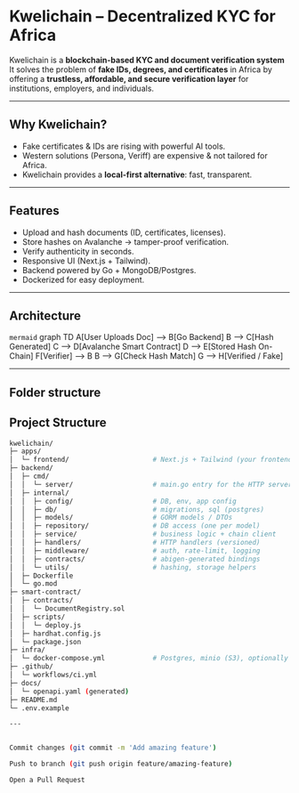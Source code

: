 #  Kwelichain – Decentralized KYC for Africa

Kwelichain is a **blockchain-based KYC and document verification system**
It solves the problem of **fake IDs, degrees, and certificates** in Africa by offering a **trustless, affordable, and secure verification layer** for institutions, employers, and individuals.

---

##  Why Kwelichain?
- Fake certificates & IDs are rising with powerful AI tools.  
- Western solutions (Persona, Veriff) are expensive & not tailored for Africa.  
- Kwelichain provides a **local-first alternative**: fast, transparent.

---

##  Features
- Upload and hash documents (ID, certificates, licenses).  
- Store hashes on Avalanche → tamper-proof verification.  
- Verify authenticity in seconds.  
- Responsive UI (Next.js + Tailwind).  
- Backend powered by Go + MongoDB/Postgres.  
- Dockerized for easy deployment.

---

##  Architecture
```mermaid```
graph TD
  A[User Uploads Doc] --> B[Go Backend]
  B --> C[Hash Generated]
  C --> D[Avalanche Smart Contract]
  D --> E[Stored Hash On-Chain]
  F[Verifier] --> B
  B --> G[Check Hash Match]
  G --> H[Verified / Fake]

---
## Folder structure

## Project Structure

```bash
kwelichain/
├─ apps/
│  └─ frontend/                     # Next.js + Tailwind (your frontend)
├─ backend/
│  ├─ cmd/
│  │  └─ server/                    # main.go entry for the HTTP server
│  ├─ internal/
│  │  ├─ config/                    # DB, env, app config
│  │  ├─ db/                        # migrations, sql (postgres)
│  │  ├─ models/                    # GORM models / DTOs
│  │  ├─ repository/                # DB access (one per model)
│  │  ├─ service/                   # business logic + chain client
│  │  ├─ handlers/                  # HTTP handlers (versioned)
│  │  ├─ middleware/                # auth, rate-limit, logging
│  │  ├─ contracts/                 # abigen-generated bindings
│  │  └─ utils/                     # hashing, storage helpers
│  ├─ Dockerfile
│  └─ go.mod
├─ smart-contract/
│  ├─ contracts/
│  │  └─ DocumentRegistry.sol
│  ├─ scripts/
│  │  └─ deploy.js
│  ├─ hardhat.config.js
│  └─ package.json
├─ infra/
│  └─ docker-compose.yml            # Postgres, minio (S3), optionally redis
├─ .github/
│  └─ workflows/ci.yml
├─ docs/
│  └─ openapi.yaml (generated)
├─ README.md
└─ .env.example

---


Commit changes (git commit -m 'Add amazing feature')

Push to branch (git push origin feature/amazing-feature)

Open a Pull Request

